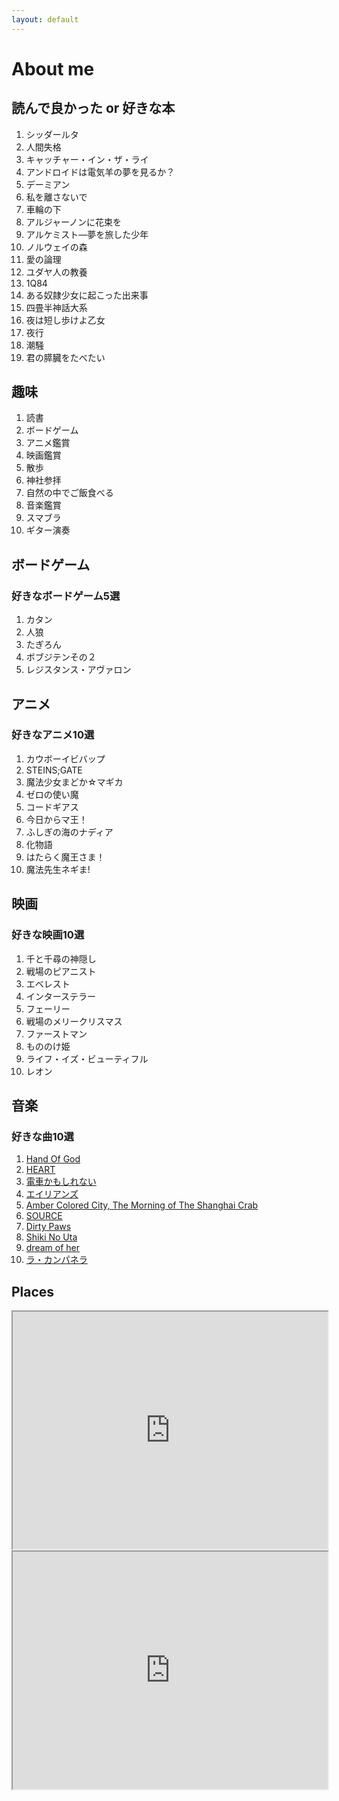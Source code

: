 ```yaml
---
layout: default
---
```


# About me

## 読んで良かった or 好きな本

1. シッダールタ
1. 人間失格
1. キャッチャー・イン・ザ・ライ
1. アンドロイドは電気羊の夢を見るか？
1. デーミアン
1. 私を離さないで
1. 車輪の下
1. アルジャーノンに花束を
1. アルケミスト―夢を旅した少年
1. ノルウェイの森
1. 愛の論理
1. ユダヤ人の教養
1. 1Q84
1. ある奴隷少女に起こった出来事
1. 四畳半神話大系
1. 夜は短し歩けよ乙女
1. 夜行
1. 潮騒
1. 君の膵臓をたべたい

## 趣味
1. 読書
1. ボードゲーム
1. アニメ鑑賞
1. 映画鑑賞
1. 散歩
1. 神社参拝
1. 自然の中でご飯食べる
1. 音楽鑑賞
1. スマブラ
1. ギター演奏

## ボードゲーム
### 好きなボードゲーム5選

1. カタン
1. 人狼
1. たぎろん
1. ボブジテンその２
1. レジスタンス・アヴァロン

## アニメ
### 好きなアニメ10選

1. カウボーイビバップ
1. STEINS;GATE
1. 魔法少女まどか☆マギカ
1. ゼロの使い魔
1. コードギアス
1. 今日からマ王！
1. ふしぎの海のナディア
1. 化物語
1. はたらく魔王さま！
1. 魔法先生ネギま!

## 映画
### 好きな映画10選

1. 千と千尋の神隠し
1. 戦場のピアニスト
1. エベレスト
1. インターステラー
1. フェーリー
1. 戦場のメリークリスマス
1. ファーストマン
1. もののけ姫
1. ライフ・イズ・ビューティフル
1. レオン

## 音楽
### 好きな曲10選

1. [Hand Of God](https://youtu.be/sFmBThstl8Q)
1. [HEART](https://youtu.be/w_os8HqfxHc)
1. [電車かもしれない](https://youtu.be/BYfu-ErF8xY)
1. [エイリアンズ](https://youtu.be/w05Q_aZKkFw)
1. [Amber Colored City, The Morning of The Shanghai Crab](https://youtu.be/NyddMMiViZc)
1. [SOURCE](https://youtu.be/9RHFFeQ2tu4)
1. [Dirty Paws](https://youtu.be/mCHUw7ACS8o)
1. [Shiki No Uta](https://youtu.be/cNplZrRSjeI)
1. [dream of her](https://youtu.be/QL9_rPPyCMQ)
1. [ラ・カンパネラ](https://youtu.be/QssJ23iZE_s)

## Places

<iframe src="https://www.google.com/maps/d/embed?mid=1XYS0gAgM7s67PoS0y2_TQEvnqaUdx42t" width="100%" height="380"></iframe>

<iframe src="https://www.google.com/maps/d/embed?mid=1yo85G4hsyin0v3AD1aEz2rNEz2LEiyNr" width="100%" height="380"></iframe>
